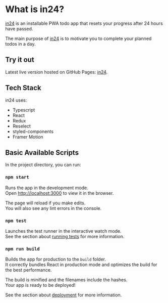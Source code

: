 # What is in24?

[in24](https://evgeny-rov.github.io/in24/) is an installable PWA todo app that resets your progress after 24 hours have passed.<br />

The main purpose of [in24](https://evgeny-rov.github.io/in24/) is to motivate you to complete your planned todos in a day.

## Try it out

Latest live version hosted on GitHub Pages: [in24](https://evgeny-rov.github.io/in24/).

## Tech Stack

in24 uses: 
  - Typescript
  - React
  - Redux
  - Reselect
  - styled-components
  - Framer Motion

## Basic Available Scripts

In the project directory, you can run:

### `npm start`

Runs the app in the development mode.<br />
Open [http://localhost:3000](http://localhost:3000) to view it in the browser.

The page will reload if you make edits.<br />
You will also see any lint errors in the console.

### `npm test`

Launches the test runner in the interactive watch mode.<br />
See the section about [running tests](https://facebook.github.io/create-react-app/docs/running-tests) for more information.

### `npm run build`

Builds the app for production to the `build` folder.<br />
It correctly bundles React in production mode and optimizes the build for the best performance.

The build is minified and the filenames include the hashes.<br />
Your app is ready to be deployed!

See the section about [deployment](https://facebook.github.io/create-react-app/docs/deployment) for more information.
